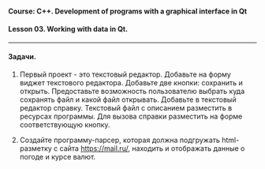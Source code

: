 #### Course: C++. Development of programs with a graphical interface in Qt  
#### Lesson 03. Working with data in Qt.  

***  

#### Задачи.  

1. Первый проект - это текстовый редактор. Добавьте на форму виджет текстового редактора. Добавьте две кнопки: сохранить и открыть. Предоставьте возможность пользователю выбрать куда сохранять файл и какой файл открывать. Добавьте в текстовый редактор справку. Текстовый файл с описанием разместить в ресурсах программы. Для вызова справки разместить на форме соответствующую кнопку.  

2. Создайте программу-парсер, которая должна подгружать html-разметку с сайта https://mail.ru/, находить и отображать данные о погоде и курсе валют.  


